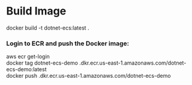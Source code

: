 # Build Image


docker build -t dotnet-ecs:latest .


### Login to ECR and push the Docker image:

aws ecr get-login <br/>
docker tag dotnet-ecs-demo <AWS ACCOUNT ID>.dkr.ecr.us-east-1.amazonaws.com/dotnet-ecs-demo:latest <br/>
docker push <AWS ACCOUNT ID>.dkr.ecr.us-east-1.amazonaws.com/dotnet-ecs-demo
